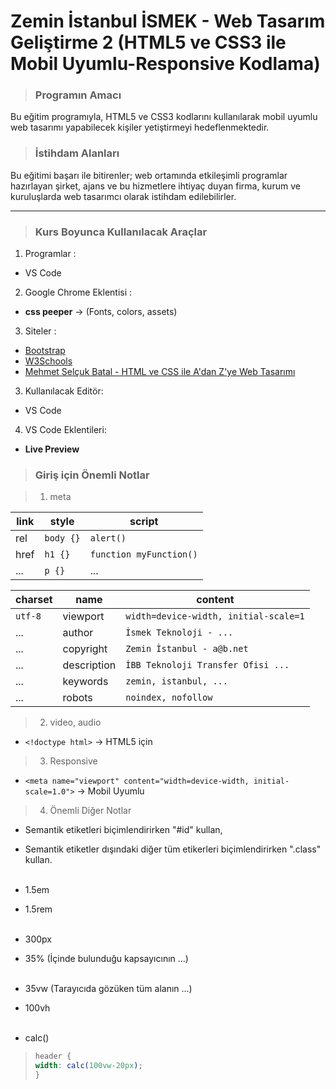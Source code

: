 # Zemin İstanbul İSMEK - Web Tasarım Geliştirme 2 (HTML5 ve CSS3 ile Mobil Uyumlu-Responsive Kodlama)

> ### Programın Amacı
Bu eğitim programıyla, HTML5 ve CSS3 kodlarını kullanılarak mobil uyumlu web tasarımı yapabilecek kişiler yetiştirmeyi hedeflenmektedir.<br>

> ### İstihdam Alanları
Bu eğitimi başarı ile bitirenler; web ortamında etkileşimli programlar hazırlayan şirket, ajans ve bu hizmetlere ihtiyaç duyan firma, kurum ve kuruluşlarda web tasarımcı olarak istihdam edilebilirler.

---

> ### Kurs Boyunca Kullanılacak Araçlar
 
1. Programlar :
- VS Code

2. Google Chrome Eklentisi :
- **css peeper** → (Fonts, colors, assets)

3. Siteler :
- [Bootstrap](https://getbootstrap.com/)
- [W3Schools](https://www.w3schools.com/)
- [Mehmet Selçuk Batal - HTML ve CSS ile A'dan Z'ye Web Tasarımı](https://www.youtube.com/playlist?list=PLQlzUjV4jUuRgSyZ0bWkmRuyi_WV3L8Ra)

3. Kullanılacak Editör:
- VS Code

4. VS Code Eklentileri:
- **Live Preview**

> ### Giriş için Önemli Notlar

> 1. meta                              


|     link       |              style            |          script                      |
|----------------|-------------------------------|--------------------------------------|
| rel            | `body {}`                     | `alert()`                            |
| href           | `h1 {}`                       | `function myFunction()`              |
| ...            | `p {}`                        | ...                                  |

|     charset    |              name             |          content                     |
|----------------|-------------------------------|--------------------------------------|
| `utf-8`        | viewport                      |`width=device-width, initial-scale=1` |
|  ...           | author                        |`İsmek Teknoloji - ...`               |
|  ...           | copyright                     |`Zemin İstanbul - a@b.net`            |
|  ...           | description                   |`İBB Teknoloji Transfer Ofisi ...`    |
|  ...           | keywords                      |`zemin, istanbul, ...`                |
|  ...           | robots                        |`noindex, nofollow`                   |

> 2. video, audio

+ `<!doctype html>` -> HTML5 için

> 3. Responsive

+ `<meta name="viewport" content="width=device-width, initial-scale=1.0">` -> Mobil Uyumlu

> 4. Önemli Diğer Notlar
- Semantik etiketleri biçimlendirirken "#id" kullan,
- Semantik etiketler dışındaki diğer tüm etikerleri biçimlendirirken ".class" kullan. <br><br>

- 1.5em
- 1.5rem <br><br>

- 300px
- 35% (İçinde bulunduğu kapsayıcının ...) <br><br>

- 35vw (Tarayıcıda gözüken tüm alanın ...)
- 100vh <br><br>

- calc() 
> ```css
> header {
> width: calc(100vw-20px);
> }
> ```
